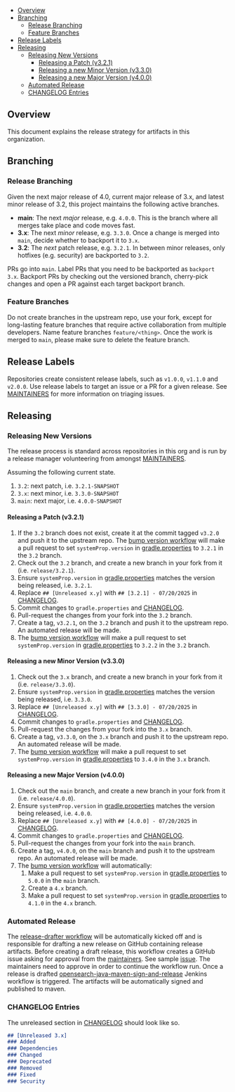 - [Overview](#overview)
- [Branching](#branching)
  - [Release Branching](#release-branching)
  - [Feature Branches](#feature-branches)
- [Release Labels](#release-labels)
- [Releasing](#releasing)
  - [Releasing New Versions](#releasing-new-versions)
    - [Releasing a Patch (v3.2.1)](#releasing-a-patch-v321)
    - [Releasing a new Minor Version (v3.3.0)](#releasing-a-new-minor-version-v330)
    - [Releasing a new Major Version (v4.0.0)](#releasing-a-new-major-version-v400)
  - [Automated Release](#automated-release)
  - [CHANGELOG Entries](#changelog-entries)

## Overview

This document explains the release strategy for artifacts in this organization.

## Branching

### Release Branching

Given the next major release of 4.0, current major release of 3.x, and latest minor release of 3.2, this project maintains the following active branches.

* **main**: The next _major_ release, e.g. `4.0.0`. This is the branch where all merges take place and code moves fast.
* **3.x**: The next _minor_ release, e.g. `3.3.0`. Once a change is merged into `main`, decide whether to backport it to `3.x`.
* **3.2**: The _next_ patch release, e.g. `3.2.1`. In between minor releases, only hotfixes (e.g. security) are backported to `3.2`.

PRs go into `main`. Label PRs that you need to be backported as `backport 3.x`. Backport PRs by checking out the versioned branch, cherry-pick changes and open a PR against each target backport branch.

### Feature Branches

Do not create branches in the upstream repo, use your fork, except for long-lasting feature branches that require active collaboration from multiple developers. Name feature branches `feature/<thing>`. Once the work is merged to `main`, please make sure to delete the feature branch.

## Release Labels

Repositories create consistent release labels, such as `v1.0.0`, `v1.1.0` and `v2.0.0`. Use release labels to target an issue or a PR for a given release. See [MAINTAINERS](MAINTAINERS.md#triage-open-issues) for more information on triaging issues.

## Releasing

### Releasing New Versions

The release process is standard across repositories in this org and is run by a release manager volunteering from amongst [MAINTAINERS](MAINTAINERS.md).

Assuming the following current state.

1. `3.2`: next patch, i.e. `3.2.1-SNAPSHOT`
2. `3.x`: next minor, i.e. `3.3.0-SNAPSHOT`
3. `main`: next major, i.e. `4.0.0-SNAPSHOT`

#### Releasing a Patch (v3.2.1)

1. If the `3.2` branch does not exist, create it at the commit tagged `v3.2.0` and push it to the upstream repo. The [bump version workflow](.github/workflows/bump-version.yml) will make a pull request to set `systemProp.version` in [gradle.properties](gradle.properties) to `3.2.1` in the `3.2` branch.
2. Check out the `3.2` branch, and create a new branch in your fork from it (i.e. `release/3.2.1`).
3. Ensure `systemProp.version` in [gradle.properties](gradle.properties) matches the version being released, i.e. `3.2.1`.
4. Replace `## [Unreleased x.y]` with `## [3.2.1] - 07/20/2025` in [CHANGELOG](CHANGELOG.md).
5. Commit changes to `gradle.properties` and [CHANGELOG](CHANGELOG.md).
6. Pull-request the changes from your fork into the `3.2` branch.
7. Create a tag, `v3.2.1`, on the `3.2` branch and push it to the upstream repo. An automated release will be made.
8. The [bump version workflow](.github/workflows/bump-version.yml) will make a pull request to set `systemProp.version` in [gradle.properties](gradle.properties) to `3.2.2` in the `3.2` branch.

#### Releasing a new Minor Version (v3.3.0)

1. Check out the `3.x` branch, and create a new branch in your fork from it (i.e. `release/3.3.0`).
2. Ensure `systemProp.version` in [gradle.properties](gradle.properties) matches the version being released, i.e. `3.3.0`.
3. Replace `## [Unreleased x.y]` with `## [3.3.0] - 07/20/2025` in [CHANGELOG](CHANGELOG.md).
4. Commit changes to `gradle.properties` and [CHANGELOG](CHANGELOG.md).
5. Pull-request the changes from your fork into the `3.x` branch.
6. Create a tag, `v3.3.0`, on the `3.x` branch and push it to the upstream repo. An automated release will be made.
7. The [bump version workflow](.github/workflows/bump-version.yml) will make a pull request to set `systemProp.version` in [gradle.properties](gradle.properties) to `3.4.0` in the `3.x` branch.

#### Releasing a new Major Version (v4.0.0)

1. Check out the `main` branch, and create a new branch in your fork from it (i.e. `release/4.0.0`).
2. Ensure `systemProp.version` in [gradle.properties](gradle.properties) matches the version being released, i.e. `4.0.0`.
3. Replace `## [Unreleased x.y]` with `## [4.0.0] - 07/20/2025` in [CHANGELOG](CHANGELOG.md).
4. Commit changes to `gradle.properties` and [CHANGELOG](CHANGELOG.md).
5. Pull-request the changes from your fork into the `main` branch.
6. Create a tag, `v4.0.0`, on the `main` branch and push it to the upstream repo. An automated release will be made.
7. The [bump version workflow](.github/workflows/bump-version.yml) will automatically:
   1. Make a pull request to set `systemProp.version` in [gradle.properties](gradle.properties) to `5.0.0` in the `main` branch.
   2. Create a `4.x` branch.
   3. Make a pull request to set `systemProp.version` in [gradle.properties](gradle.properties) to `4.1.0` in the `4.x` branch.

### Automated Release

The [release-drafter workflow](.github/workflows/release-drafter.yml) will be automatically kicked off and is responsible for drafting a new release on GitHub containing release artifacts. Before creating a draft release, this workflow creates a GitHub issue asking for approval from the [maintainers](MAINTAINERS.md). See sample [issue](https://github.com/gaiksaya/opensearch-java/issues/1). The maintainers need to approve in order to continue the workflow run. Once a release is drafted [opensearch-java-maven-sign-and-release](https://build.ci.opensearch.org/job/opensearch-java-maven-sign-and-release/) Jenkins workflow is triggered. The artifacts will be automatically signed and published to maven.

### CHANGELOG Entries

The unreleased section in [CHANGELOG](CHANGELOG.md) should look like so.

```markdown
## [Unreleased 3.x]
### Added
### Dependencies
### Changed
### Deprecated
### Removed
### Fixed
### Security
```
